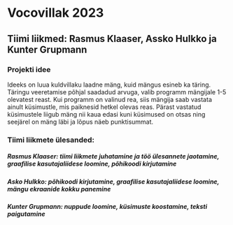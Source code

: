 # Vocovillak 2023
## Tiimi liikmed: Rasmus Klaaser, Assko Hulkko ja Kunter Grupmann
### Projekti idee
Ideeks on luua kuldvillaku laadne mäng, kuid mängus esineb ka täring. Täringu veeretamise põhjal saadadud arvuga, valib programm mängijale 1-5 olevatest reast. 
Kui programm on valinud rea, siis mängija saab vastata ainult küsimustle, mis paiknesid hetkel olevas reas. Pärast vastatud küsimustele liigub mäng nii kaua edasi kuni
küsimused on otsas ning seejärel on mäng läbi ja lõpus näeb punktisummat.
### Tiimi liikmete ülesanded:
##### Rasmus Klaaser: tiimi liikmete juhatamine ja töö ülesannete jaotamine, graafilise kasutajaliidese loomine, põhikoodi kirjutamine
##### Asko Hulkko: põhikoodi kirjutamine, graafilise kasutajaliidese loomine, mängu ekraanide kokku panemine
##### Kunter Grupmann: nuppude loomine, küsimuste koostamine, teksti paigutamine
